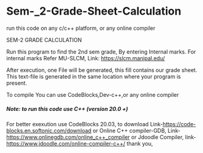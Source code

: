 # Sem-_2-Grade-Sheet-Calculation
run this code on any c/c++ platform, or any online compiler

SEM-2 GRADE CALCULATION

Run this program to find the 2nd sem grade, By entering Internal marks.
For internal marks Refer MU-SLCM, Link: https://slcm.manipal.edu/

After execution, one File will be generated, this fill contains our grade sheet.
This text-file is generated in the same location where your program is present.

To compile You can use CodeBlocks,Dev-c++,or any online compiler

##### Note: to run this code use C++ (version 20.0 +) #####
For better exexution use CodeBlocks 20.03,
to download Link-https://code-blocks.en.softonic.com/download
                  or 
Online C++ compiler-GDB, Link-https://www.onlinegdb.com/online_c++_compiler
                  or
Jdoodle Compiler, link-https://www.jdoodle.com/online-compiler-c++/
thank you,
